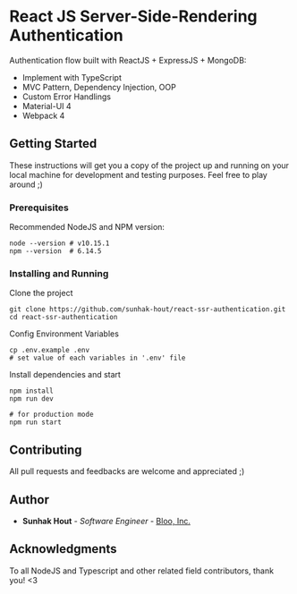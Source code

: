 # React JS Server-Side-Rendering Authentication

Authentication flow built with ReactJS + ExpressJS + MongoDB:

* Implement with TypeScript
* MVC Pattern, Dependency Injection, OOP
* Custom Error Handlings
* Material-UI 4
* Webpack 4

## Getting Started

These instructions will get you a copy of the project up and running on your local machine for development and testing purposes. Feel free to play around ;)

### Prerequisites

Recommended NodeJS and NPM version:

```
node --version # v10.15.1
npm --version  # 6.14.5
```

### Installing and Running

Clone the project

```
git clone https://github.com/sunhak-hout/react-ssr-authentication.git
cd react-ssr-authentication
```

Config Environment Variables

```
cp .env.example .env
# set value of each variables in '.env' file
```

Install dependencies and start

```
npm install
npm run dev

# for production mode
npm run start
```

## Contributing

All pull requests and feedbacks are welcome and appreciated ;)

## Author

* **Sunhak Hout** - *Software Engineer* - [Bloo, Inc.](https://www.bloo.io)

## Acknowledgments

To all NodeJS and Typescript and other related field contributors, thank you! <3
